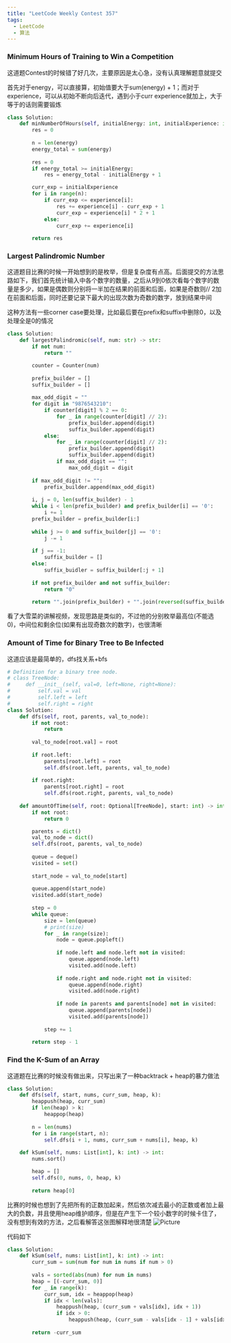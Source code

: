 ```yaml
---
title: "LeetCode Weekly Contest 357"
tags:
  - LeetCode
  - 算法
---
```


### Minimum Hours of Training to Win a Competition
这道题Contest的时候错了好几次，主要原因是太心急，没有认真理解题意就提交

首先对于energy，可以直接算，初始值要大于sum(energy) + 1；而对于experience，可以从初始不断向后迭代，遇到小于curr experience就加上，大于等于的话则需要锻炼
```python
class Solution:
    def minNumberOfHours(self, initialEnergy: int, initialExperience: int, energy: List[int], experience: List[int]) -> int:
        res = 0
        
        n = len(energy)
        energy_total = sum(energy)
        
        res = 0
        if energy_total >= initialEnergy:
            res = energy_total - initialEnergy + 1

        curr_exp = initialExperience
        for i in range(n):
            if curr_exp <= experience[i]:
                res += experience[i] - curr_exp + 1
                curr_exp = experience[i] * 2 + 1
            else:
                curr_exp += experience[i]
    
        return res
```

### Largest Palindromic Number
这道题目比赛的时候一开始想到的是枚举，但是复杂度有点高。后面提交的方法思路如下，我们首先统计输入中各个数字的数量，之后从9到0依次看每个数字的数量是多少，如果是偶数则分别将一半加在结果的前面和后面，如果是奇数则// 2加在前面和后面，同时还要记录下最大的出现次数为奇数的数字，放到结果中间

这种方法有一些corner case要处理，比如最后要在prefix和suffix中删除0，以及处理全是0的情况
```python
class Solution:
    def largestPalindromic(self, num: str) -> str:
        if not num:
            return ""

        counter = Counter(num)
        
        prefix_builder = []
        suffix_builder = []
        
        max_odd_digit = ""
        for digit in "9876543210":
            if counter[digit] % 2 == 0:
                for _ in range(counter[digit] // 2):
                    prefix_builder.append(digit)
                    suffix_builder.append(digit)
            else:
                for _ in range(counter[digit] // 2):
                    prefix_builder.append(digit)
                    suffix_builder.append(digit)
                if max_odd_digit == "":
                    max_odd_digit = digit
        
        if max_odd_digit != "":
            prefix_builder.append(max_odd_digit)
        
        i, j = 0, len(suffix_builder) - 1
        while i < len(prefix_builder) and prefix_builder[i] == '0':
            i += 1
        prefix_builder = prefix_builder[i:]
        
        while j >= 0 and suffix_builder[j] == '0':
            j -= 1
        
        if j == -1:
            suffix_builder = []
        else:
            suffix_buidler = suffix_builder[:j + 1]
        
        if not prefix_builder and not suffix_builder:
            return "0"
        
        return "".join(prefix_builder) + "".join(reversed(suffix_builder))
```

看了大雪菜的讲解视频，发现思路是类似的，不过他的分别枚举最高位(不能选0)，中间位和剩余位(如果有出现奇数次的数字)，也很清晰

### Amount of Time for Binary Tree to Be Infected
这道应该是最简单的，dfs找关系+bfs
```python
# Definition for a binary tree node.
# class TreeNode:
#     def __init__(self, val=0, left=None, right=None):
#         self.val = val
#         self.left = left
#         self.right = right
class Solution:
    def dfs(self, root, parents, val_to_node):
        if not root:
            return
        
        val_to_node[root.val] = root
        
        if root.left:
            parents[root.left] = root
            self.dfs(root.left, parents, val_to_node)
        
        if root.right:
            parents[root.right] = root
            self.dfs(root.right, parents, val_to_node)
        
    def amountOfTime(self, root: Optional[TreeNode], start: int) -> int:
        if not root:
            return 0

        parents = dict()
        val_to_node = dict()
        self.dfs(root, parents, val_to_node)
        
        queue = deque()
        visited = set()
        
        start_node = val_to_node[start]
        
        queue.append(start_node)
        visited.add(start_node)
        
        step = 0
        while queue:
            size = len(queue)
            # print(size)
            for _ in range(size):
                node = queue.popleft()
                
                if node.left and node.left not in visited:
                    queue.append(node.left)
                    visited.add(node.left)
                
                if node.right and node.right not in visited:
                    queue.append(node.right)
                    visited.add(node.right)
                
                if node in parents and parents[node] not in visited:
                    queue.append(parents[node])
                    visited.add(parents[node])
            
            step += 1
        
        return step - 1
```

### Find the K-Sum of an Array
这道题在比赛的时候没有做出来，只写出来了一种backtrack + heap的暴力做法
```python
class Solution:
    def dfs(self, start, nums, curr_sum, heap, k):
        heappush(heap, curr_sum)
        if len(heap) > k:
            heappop(heap)
        
        n = len(nums)
        for i in range(start, n):
            self.dfs(i + 1, nums, curr_sum + nums[i], heap, k)
        
    def kSum(self, nums: List[int], k: int) -> int:     
        nums.sort()

        heap = []
        self.dfs(0, nums, 0, heap, k)
        
        return heap[0]
```

比赛的时候也想到了先把所有的正数加起来，然后依次减去最小的正数或者加上最大的负数，并且使用heap维护顺序，但是在产生下一个较小数字的时候卡住了，没有想到有效的方法，之后看解答这张图解释地很清楚
![Picture](../assets/images/2022-08-21-leetcode-weekly-357-1.png)

代码如下
```python
class Solution:
    def kSum(self, nums: List[int], k: int) -> int:
        curr_sum = sum(num for num in nums if num > 0)
        
        vals = sorted(abs(num) for num in nums)
        heap = [(-curr_sum, 0)]
        for _ in range(k):
            curr_sum, idx = heappop(heap)
            if idx < len(vals):
                heappush(heap, (curr_sum + vals[idx], idx + 1))
                if idx > 0:
                    heappush(heap, (curr_sum - vals[idx - 1] + vals[idx], idx + 1))
        
        return -curr_sum
```